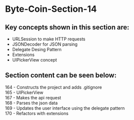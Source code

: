 # Byte-Coin-Section-14

## Key concepts shown in this section are:

- URLSession to make HTTP requests<br>
- JSONDecoder for JSON parsing<br>
- Delegate Desing Pattern<br>
- Extensions<br>
- UIPickerView concept<br>


## Section content can be seen below:

164 - Constructs the project and adds .gitignore<br>
165 - UIPickerView<br>
167 - Makes the api request<br>
168 - Parses the json data<br>
169 - Updates the user interface using the delegate pattern<br>
170 - Refactors with extensions<br>

